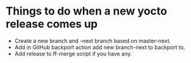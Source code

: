 # Things to do when a new yocto release comes up
- Create a new branch and -next branch based on master-next.
- Add in GitHub backport action add new branch-next to backport to.
- Add release to ff-merge script if you have any.
